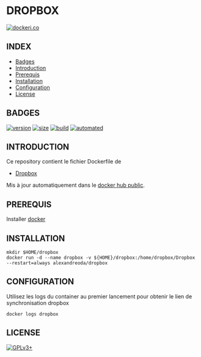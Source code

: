 # DROPBOX

[![dockeri.co](https://dockeri.co/image/alexandreoda/dropbox)](https://hub.docker.com/r/alexandreoda/dropbox)


## INDEX

- [Badges](#BADGES)
- [Introduction](#INTRODUCTION)
- [Prerequis](#PREREQUIS)
- [Installation](#INSTALLATION)
- [Configuration](#CONFIGURATION)
- [License](#LICENSE)


## BADGES

[![version](https://images.microbadger.com/badges/version/alexandreoda/dropbox.svg)](https://microbadger.com/images/alexandreoda/dropbox)
[![size](https://images.microbadger.com/badges/image/alexandreoda/dropbox.svg)](https://microbadger.com/images/alexandreoda/dropbox")
[![build](https://img.shields.io/docker/build/alexandreoda/dropbox.svg)](https://hub.docker.com/r/alexandreoda/dropbox)
[![automated](https://img.shields.io/docker/automated/alexandreoda/dropbox.svg)](https://hub.docker.com/r/alexandreoda/dropbox)


## INTRODUCTION

Ce repository contient le fichier Dockerfile de

- [Dropbox](https://www.dropbox.com/)

Mis à jour automatiquement dans le [docker hub public](https://hub.docker.com/r/alexandreoda/dropbox/).


## PREREQUIS

Installer [docker](https://www.docker.com)


## INSTALLATION

```
mkdir $HOME/dropbox
docker run -d --name dropbox -v ${HOME}/dropbox:/home/dropbox/Dropbox --restart=always alexandreoda/dropbox
```


## CONFIGURATION

Utilisez les logs du container au premier lancement pour obtenir le lien de synchronisation dropbox

```
docker logs dropbox
```


## LICENSE

[![GPLv3+](http://gplv3.fsf.org/gplv3-127x51.png)](https://github.com/oda-alexandre/dropbox/blob/master/LICENSE)
